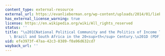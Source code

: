 ```yaml
---
content_type: external-resource
external_url: https://evanlieberman.org/wp-content/uploads/2014/01/lieberman-npc-income-tax.pdf
has_external_license_warning: true
license: https://en.wikipedia.org/wiki/All_rights_reserved
status: ''
title: "\u201CNational Political Community and the Politics of Income Taxation in\
  \ Brazil and South Africa in the 20<sup>th</sup> Century.\u201D (PDF)"
uid: efe3973f-47aa-42c3-8389-f0a96d632cd7
wayback_url: ''
---
```

